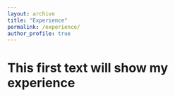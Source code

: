```yaml
---
layout: archive
title: "Experience"
permalink: /experience/
author_profile: true
---
```


# This first text will show my experience